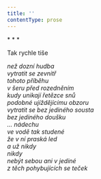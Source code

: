 ```yaml
---
title: ''
contentType: prose
---
```


<section>

\* \* \*

Tak rychle tiše

_než dozní hudba  
vytratit se zevnitř  
tohoto příběhu  
v šeru před rozedněním  
kudy unikají řetězce snů  
podobné ujíždějícímu obzoru  
vytratit se bez jediného sousta  
bez jediného doušku  
… nádechu  
ve vodě tak studené  
že v ní praská led  
a už nikdy  
nikdy  
nebýt sebou ani v jediné  
z těch pohybujících se teček_

</section>

